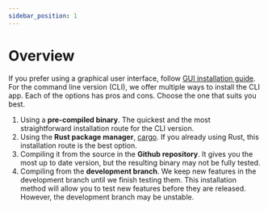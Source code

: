 ```yaml
---
sidebar_position: 1
---
```


# Overview

If you prefer using a graphical user interface, follow [GUI installation guide](./install_gui). For the command line version (CLI), we offer multiple ways to install the CLI app. Each of the options has pros and cons. Choose the one that suits you best.

1. Using a **pre-compiled binary**. The quickest and the most straightforward installation route for the CLI version.
2. Using the **Rust package manager**, [cargo](https://doc.rust-lang.org/cargo/). If you already using Rust, this installation route is the best option.
3. Compiling it from the source in the **Github repository**. It gives you the most up to date version, but the resulting binary may not be fully tested.
4. Compiling from the **development branch**. We keep new features in the development branch until we finish testing them. This installation method will allow you to test new features before they are released. However, the development branch may be unstable.
